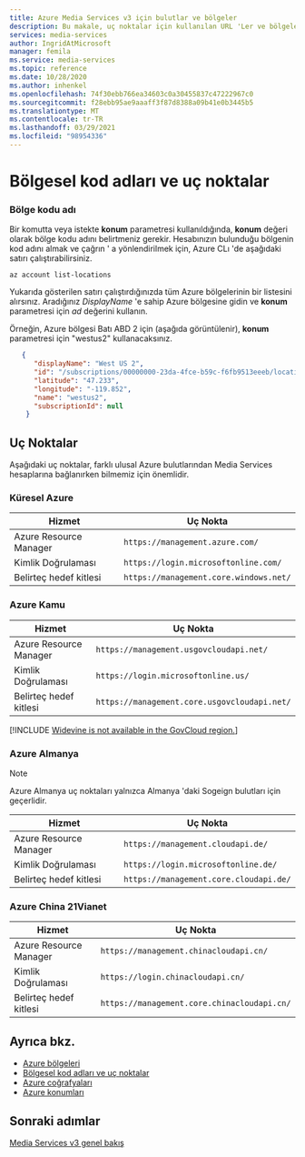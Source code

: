 ```yaml
---
title: Azure Media Services v3 için bulutlar ve bölgeler
description: Bu makale, uç noktalar için kullanılan URL 'Ler ve bölgelere yönelik kodlar hakkında konuşur.
services: media-services
author: IngridAtMicrosoft
manager: femila
ms.service: media-services
ms.topic: reference
ms.date: 10/28/2020
ms.author: inhenkel
ms.openlocfilehash: 74f30ebb766ea34603c0a30455837c47222967c0
ms.sourcegitcommit: f28ebb95ae9aaaff3f87d8388a09b41e0b3445b5
ms.translationtype: MT
ms.contentlocale: tr-TR
ms.lasthandoff: 03/29/2021
ms.locfileid: "98954336"
---
```

# <a name="regional-code-names-and-endpoints"></a>Bölgesel kod adları ve uç noktalar

### <a name="region-code-name"></a>Bölge kodu adı

Bir komutta veya istekte **konum** parametresi kullanıldığında, **konum** değeri olarak bölge kodu adını belirtmeniz gerekir. Hesabınızın bulunduğu bölgenin kod adını almak ve çağrın ' a yönlendirilmek için, Azure CLı 'de aşağıdaki satırı çalıştırabilirsiniz.

```azurecli-interactive
az account list-locations
```

Yukarıda gösterilen satırı çalıştırdığınızda tüm Azure bölgelerinin bir listesini alırsınız. Aradığınız *DisplayName* 'e sahip Azure bölgesine gidin ve **konum** parametresi için *ad* değerini kullanın.

Örneğin, Azure bölgesi Batı ABD 2 için (aşağıda görüntülenir), **konum** parametresi için "westus2" kullanacaksınız.

```json
   {
      "displayName": "West US 2",
      "id": "/subscriptions/00000000-23da-4fce-b59c-f6fb9513eeeb/locations/westus2",
      "latitude": "47.233",
      "longitude": "-119.852",
      "name": "westus2",
      "subscriptionId": null
    }
```

## <a name="endpoints"></a>Uç Noktalar  

Aşağıdaki uç noktalar, farklı ulusal Azure bulutlarından Media Services hesaplarına bağlanırken bilmemiz için önemlidir.

### <a name="global-azure"></a>Küresel Azure

| Hizmet | Uç Nokta |
| ------- | -------- |
| Azure Resource Manager |  `https://management.azure.com/` |
| Kimlik Doğrulaması | `https://login.microsoftonline.com/` |
| Belirteç hedef kitlesi | `https://management.core.windows.net/` |

### <a name="azure-government"></a>Azure Kamu

| Hizmet | Uç Nokta |
| ------- | -------- |
| Azure Resource Manager |  `https://management.usgovcloudapi.net/` |
| Kimlik Doğrulaması | `https://login.microsoftonline.us/` |
| Belirteç hedef kitlesi | `https://management.core.usgovcloudapi.net/` |

[!INCLUDE [Widevine is not available in the GovCloud region.](./includes/widevine-not-available-govcloud.md)]

### <a name="azure-germany"></a>Azure Almanya

> [!NOTE]
> Azure Almanya uç noktaları yalnızca Almanya 'daki Sogeign bulutları için geçerlidir.

| Hizmet | Uç Nokta |
| ------- | -------- |
| Azure Resource Manager | `https://management.cloudapi.de/` |
| Kimlik Doğrulaması | `https://login.microsoftonline.de/` |
| Belirteç hedef kitlesi | `https://management.core.cloudapi.de/`|

### <a name="azure-china-21vianet"></a>Azure China 21Vianet

| Hizmet | Uç Nokta |
| ------- | -------- |
| Azure Resource Manager | `https://management.chinacloudapi.cn/` |
| Kimlik Doğrulaması | `https://login.chinacloudapi.cn/` |
| Belirteç hedef kitlesi |  `https://management.core.chinacloudapi.cn/` |

## <a name="see-also"></a>Ayrıca bkz.

* [Azure bölgeleri](https://azure.microsoft.com/global-infrastructure/regions/)
* [Bölgesel kod adları ve uç noktalar](azure-regions-code-names.md)
* [Azure coğrafyaları](https://azure.microsoft.com/global-infrastructure/geographies/)
* [Azure konumları](https://azure.microsoft.com/global-infrastructure/locations/)

## <a name="next-steps"></a>Sonraki adımlar

[Media Services v3 genel bakış](media-services-overview.md)
